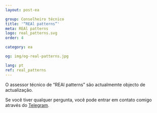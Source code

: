 ```yaml
---
layout: post-ea

group: Сonselheiro técnico
title: '“REAl patterns”'
meta: REAl patterns
logo: real_patterns.svg
order: 4

category: ea

og: img/og-real-patterns.jpg

lang: pt
ref: real_patterns
---
```


O assessor técnico de “REAl patterns” são actualmemte objecto de actualização.

Se você tiver qualquer pergunta, você pode entrar em contato comigo através do <a href="https://t.me/chutkoy" target="_blank">Telegram</a>. 

